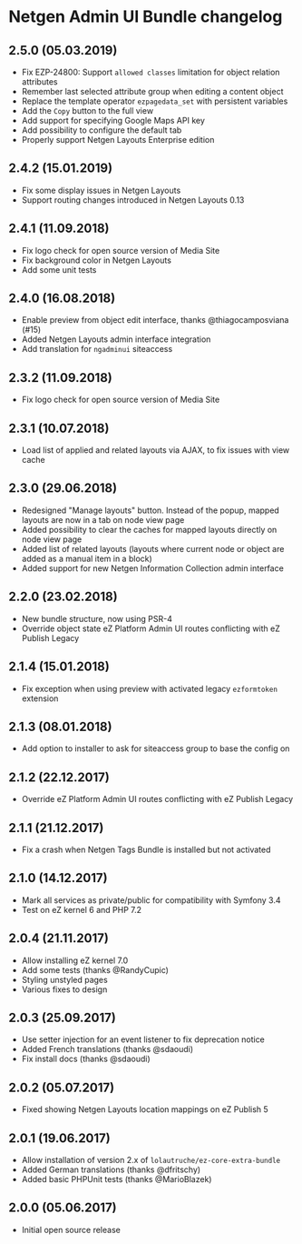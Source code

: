 # Netgen Admin UI Bundle changelog

## 2.5.0 (05.03.2019)

* Fix EZP-24800: Support `allowed classes` limitation for object relation attributes
* Remember last selected attribute group when editing a content object
* Replace the template operator `ezpagedata_set` with persistent variables
* Add the `Copy` button to the full view
* Add support for specifying Google Maps API key
* Add possibility to configure the default tab
* Properly support Netgen Layouts Enterprise edition

## 2.4.2 (15.01.2019)

* Fix some display issues in Netgen Layouts
* Support routing changes introduced in Netgen Layouts 0.13

## 2.4.1 (11.09.2018)

* Fix logo check for open source version of Media Site
* Fix background color in Netgen Layouts
* Add some unit tests

## 2.4.0 (16.08.2018)

* Enable preview from object edit interface, thanks @thiagocamposviana (#15)
* Added Netgen Layouts admin interface integration
* Add translation for `ngadminui` siteaccess

## 2.3.2 (11.09.2018)

* Fix logo check for open source version of Media Site

## 2.3.1 (10.07.2018)

* Load list of applied and related layouts via AJAX, to fix issues with view cache

## 2.3.0 (29.06.2018)

* Redesigned "Manage layouts" button. Instead of the popup, mapped layouts are now in a tab on node view page
* Added possibility to clear the caches for mapped layouts directly on node view page
* Added list of related layouts (layouts where current node or object are added as a manual item in a block)
* Added support for new Netgen Information Collection admin interface

## 2.2.0 (23.02.2018)

* New bundle structure, now using PSR-4
* Override object state eZ Platform Admin UI routes conflicting with eZ Publish Legacy

## 2.1.4 (15.01.2018)

* Fix exception when using preview with activated legacy `ezformtoken` extension

## 2.1.3 (08.01.2018)

* Add option to installer to ask for siteaccess group to base the config on

## 2.1.2 (22.12.2017)

* Override eZ Platform Admin UI routes conflicting with eZ Publish Legacy

## 2.1.1 (21.12.2017)

* Fix a crash when Netgen Tags Bundle is installed but not activated

## 2.1.0 (14.12.2017)

* Mark all services as private/public for compatibility with Symfony 3.4
* Test on eZ kernel 6 and PHP 7.2

## 2.0.4 (21.11.2017)

* Allow installing eZ kernel 7.0
* Add some tests (thanks @RandyCupic)
* Styling unstyled pages
* Various fixes to design

## 2.0.3 (25.09.2017)

* Use setter injection for an event listener to fix deprecation notice
* Added French translations (thanks @sdaoudi)
* Fix install docs (thanks @sdaoudi)

## 2.0.2 (05.07.2017)

* Fixed showing Netgen Layouts location mappings on eZ Publish 5

## 2.0.1 (19.06.2017)

* Allow installation of version 2.x of `lolautruche/ez-core-extra-bundle`
* Added German translations (thanks @dfritschy)
* Added basic PHPUnit tests (thanks @MarioBlazek)

## 2.0.0 (05.06.2017)

* Initial open source release
